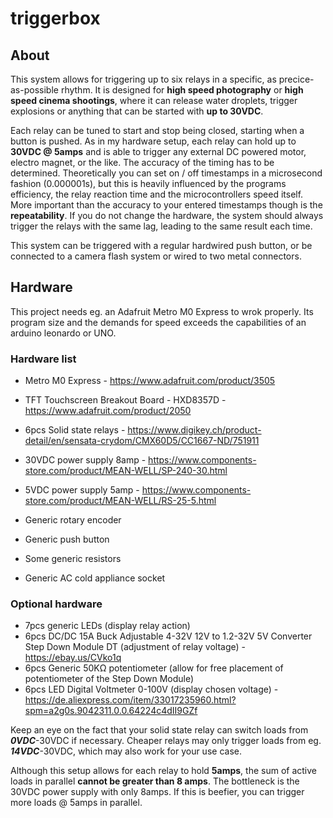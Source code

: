 # triggerbox

## About

This system allows for triggering up to six relays in a specific, as precice-as-possible rhythm.
It is designed for **high speed photography** or **high speed cinema shootings**,
where it can release water droplets, trigger explosions or anything that can be started with **up to 30VDC**.

Each relay can be tuned to start and stop being closed, starting when a button is pushed.
As in my hardware setup, each relay can hold up to **30VDC @ 5amps** and is able to trigger any external DC powered motor, electro magnet, or the like.
The accuracy of the timing has to be determined. Theoretically you can set on / off timestamps in a microsecond fashion (0.000001s), but this is heavily influenced by the programs efficiency, the relay reaction time and the microcontrollers speed itself. More important than the accuracy to your entered timestamps though is the **repeatability**. If you do not change the hardware, the system should always trigger the relays with the same lag, leading to the same result each time.

This system can be triggered with a regular hardwired push button, or be connected to a camera flash system or wired to two metal connectors.


## Hardware

This project needs eg. an Adafruit Metro M0 Express to wrok properly. Its program size and the demands for speed exceeds the capabilities of an arduino leonardo or UNO.


### Hardware list

- Metro M0 Express - https://www.adafruit.com/product/3505
- TFT Touchscreen Breakout Board - HXD8357D - https://www.adafruit.com/product/2050
- 6pcs Solid state relays - https://www.digikey.ch/product-detail/en/sensata-crydom/CMX60D5/CC1667-ND/751911
- 30VDC power supply 8amp - https://www.components-store.com/product/MEAN-WELL/SP-240-30.html
- 5VDC power supply 5amp - https://www.components-store.com/product/MEAN-WELL/RS-25-5.html

- Generic rotary encoder
- Generic push button
- Some generic resistors
- Generic AC cold appliance socket

### Optional hardware
- 7pcs generic LEDs (display relay action)
- 6pcs DC/DC 15A Buck Adjustable 4-32V 12V to 1.2-32V 5V Converter Step Down Module DT (adjustment of relay voltage) - https://ebay.us/CVko1q
- 6pcs Generic 50KΩ potentiometer (allow for free placement of potentiometer of the Step Down Module)
- 6pcs LED Digital Voltmeter 0-100V (display chosen voltage) - https://de.aliexpress.com/item/33017235960.html?spm=a2g0s.9042311.0.0.64224c4dII9GZf

Keep an eye on the fact that your solid state relay can switch loads from ***0VDC***-30VDC if necessary.
Cheaper relays may only trigger loads from eg. ***14VDC***-30VDC, which may also work for your use case.

Although this setup allows for each relay to hold **5amps**, the sum of active loads in parallel **cannot be greater than 8 amps**.
The bottleneck is the 30VDC power supply with only 8amps. If this is beefier, you can trigger more loads @ 5amps in parallel.
